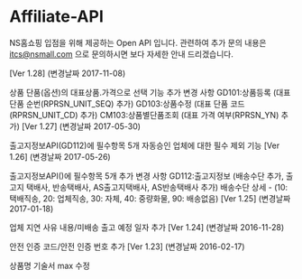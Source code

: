 # Affiliate-API

NS홈쇼핑 입점을 위해 제공하는 Open API 입니다. 관련하여 추가 문의 내용은 itcs@nsmall.com 으로 문의하시면 보다 자세한 안내 드리겠습니다.

[Ver 1.28] (변경날짜 2017-11-08)

 상품 단품(옵션)의 대표상품.가격으로 선택 기능 추가
 변경 사항
GD101:상품등록 (대표 단품 순번(RPRSN_UNIT_SEQ) 추가)
GD103:상품수정 (대표 단품 코드(RPRSN_UNIT_CD) 추가)
CM103:상품별단품조회 (대표 가격 여부(RPRSN_YN) 추가)
[Ver 1.27] (변경날짜 2017-05-30)

 출고지정보API(GD112)에 필수항목 5개 자동승인 업체에 대한 필수 제외 기능
[Ver 1.26] (변경날짜 2017-05-26)

 출고지정보API()에 필수항목 5개 추가
 변경 사항
GD112:출고지정보 (배송수단 추가, 출고지 택배사, 반송택배사, AS출고지택배사, AS반송택배사 추가)
배송수단 상세 - (10: 택배직송, 20: 업체직송, 30: 자체, 40: 중량화물, 90: 배송없음)
[Ver 1.25] (변경날짜 2017-01-18)

업체 지연 사유 내용/미배송 출고 예정 일자 추가
[Ver 1.24] (변경날짜 2016-11-28)

안전 인증 코드/안전 인증 번호 추가
[Ver 1.23] (변경날짜 2016-02-17)

상품명 기술서 max 수정
